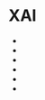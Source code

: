 # XAI

- [](https://towardsdatascience.com/interpretable-machine-learning-1dec0f2f3e6b)
- [](https://towardsdatascience.com/python-libraries-for-interpretable-machine-learning-c476a08ed2c7)
- [](https://towardsdatascience.com/introducing-shap-decision-plots-52ed3b4a1cba)
- [](https://towardsdatascience.com/making-sense-of-shapley-values-dc67a8e4c5e8)
- [](https://towardsdatascience.com/explain-any-models-with-the-shap-values-use-the-kernelexplainer-79de9464897a)
- [](https://towardsdatascience.com/the-4-types-of-additive-feature-importances-5a89f8111996)
